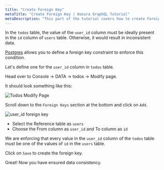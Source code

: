 ```yaml
---
title: "Create Foreign Key"
metaTitle: "Create Foreign Key | Hasura GraphQL Tutorial"
metaDescription: "This part of the tutorial covers how to create Foreign key for a table column using Hasura console"
---
```


In the `todos` table, the value of the `user_id` column must be ideally present in the `id` column of `users` table. Otherwise, it would result in inconsistent data.

[Postgres](https://hasura.io/learn/database/postgresql/what-is-postgresql/) allows you to define a foreign key constraint to enforce this condition.

Let's define one for the `user_id` column in `todos` table.

Head over to Console -> DATA -> todos -> Modify page.

It should look something like this:

![Todos Modify Page](https://graphql-engine-cdn.hasura.io/learn-hasura/assets/graphql-hasura/todos-modify-page.png)

Scroll down to the `Foreign Keys` section at the bottom and click on `Add`.

![user_id foreign key](https://graphql-engine-cdn.hasura.io/learn-hasura/assets/graphql-hasura/user-id-foreign-key.png)

- Select the Reference table as `users`
- Choose the From column as `user_id` and To column as `id`

We are enforcing that every value in the `user_id` column of the `todos` table must be one of the values of `id` in the `users` table.

Click on `Save` to create the foreign key.

Great! Now you have ensured data consistency.
